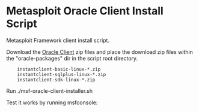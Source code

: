 # Metasploit Oracle Client Install Script

Metasploit Framework client install script.

Download the [Oracle Client](http://www.oracle.com/technetwork/database/features/instant-client/index-097480.html) zip files and place the download zip files within the "oracle-packages" dir in the script root directory. 

        instantclient-basic-linux-*.zip
        instantclient-sqlplus-linux-*.zip
        instantclient-sdk-linux-*.zip

Run ./msf-oracle-client-installer.sh 

Test it works by running msfconsole: 

